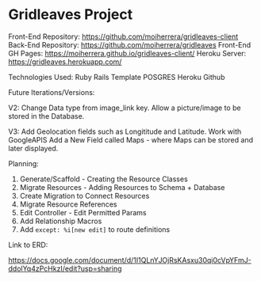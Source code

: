 # Gridleaves Project
Front-End Repository: https://github.com/moiherrera/gridleaves-client
Back-End Repository: https://github.com/moiherrera/gridleaves
Front-End GH Pages: https://moiherrera.github.io/gridleaves-client/
Heroku Server: https://gridleaves.herokuapp.com/

Technologies Used:
Ruby
Rails Template
POSGRES
Heroku
Github

Future Iterations/Versions:

V2:
Change Data type from image_link key.
Allow a picture/image to be stored in the Database.

V3:
Add Geolocation fields such as Longititude and Latitude.
Work with GoogleAPIS
Add a New Field called Maps - where Maps can be stored and later displayed.

Planning:
1. Generate/Scaffold - Creating the Resource Classes
2. Migrate Resources - Adding Resources to Schema + Database
3. Create Migration to Connect Resources
4. Migrate Resource References
5. Edit Controller - Edit Permitted Params
6. Add Relationship Macros
7. Add `except: %i[new edit]` to route definitions

Link to ERD:

https://docs.google.com/document/d/1I1QLnYJOjRsKAsxu30qi0cVpYFmJ-ddolYq4zPcHkzI/edit?usp=sharing
